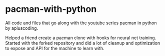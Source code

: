 # pacman-with-python
All code and files that go along with the youtube series pacman in python by apluscoding.

Helped a friend create a pacman clone with hooks for neural net training. Started with the forked repository and did a lot of cleanup and optimization to expose and API for the machine to learn with.
